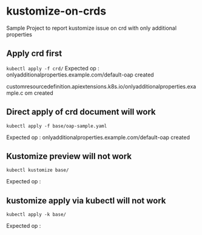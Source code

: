 # kustomize-on-crds
Sample Project to report kustomize issue on crd with only additional properties

## Apply crd first
``` kubectl apply -f crd/ ```
Expected op : onlyadditionalproperties.example.com/default-oap created

customresourcedefinition.apiextensions.k8s.io/onlyadditionalproperties.example.c
om created

## Direct apply of crd document will work

```kubectl apply -f base/oap-sample.yaml```

Expected op : onlyadditionalproperties.example.com/default-oap created

## Kustomize preview will not work

``` kubectl kustomize base/ ```

Expected op : <blank>

## kustomize apply via kubectl will not work

``` kubectl apply -k base/ ```

Expected op : <blank>
